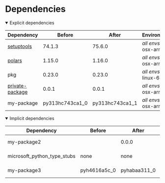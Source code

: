 # Dependencies

<details open>
<summary>Explicit dependencies</summary>

|Dependency|Before|After|Environments|
|-|-|-|-|
|[setuptools](https://pypi.org/project/setuptools)|74.1.3|75.6.0|*all envs* on osx-arm64|
|[polars](https://prefix.dev/channels/conda-forge/packages/polars)|1.15.0|1.16.0|*all envs* on osx-arm64|
|pkg|0.23.0|0.23.0|*all envs* on linux-64|
|[private-package](https://prefix.dev/channels/setup-pixi-test/packages/private-package)|0.0.1|0.0.1|*all envs* on osx-arm64|
|my-package|py313hc743ca1_0|py313hc743ca1_1|*all envs* on osx-arm64|

</details>

<details open>
<summary>Implicit dependencies</summary>

|Dependency|Before|After|Environments|
|-|-|-|-|
|my-package2||0.0.0|*all envs* on osx-arm64|
|microsoft_python_type_stubs|none|none|*all envs* on linux-64|
|my-package3|pyh4616a5c_0|pyhabaa311_0|*all envs* on osx-arm64|

</details>

[^1]: **Bold** means explicit dependency.
[^2]: Dependency got downgraded.
